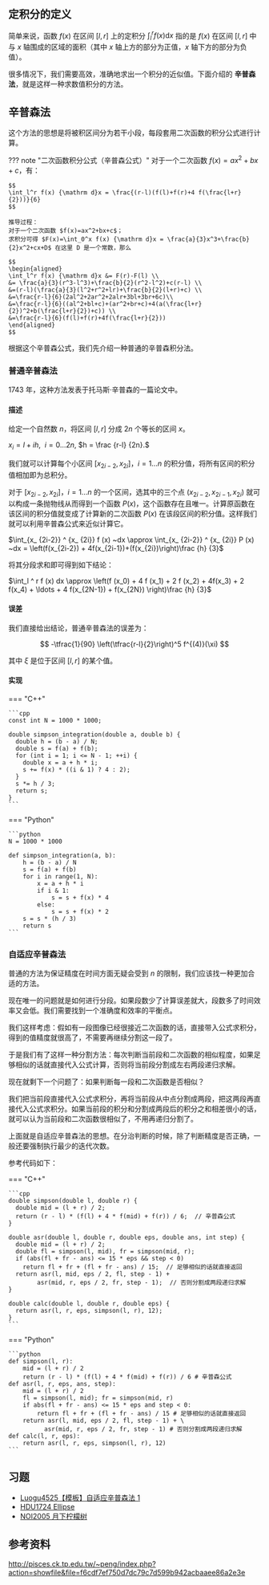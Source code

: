 ## 定积分的定义

简单来说，函数 $f(x)$ 在区间 $[l,r]$ 上的定积分 $\int_{l}^{r}f(x)\mathrm{d}x$ 指的是 $f(x)$ 在区间 $[l,r]$ 中与 $x$ 轴围成的区域的面积（其中 $x$ 轴上方的部分为正值，$x$ 轴下方的部分为负值）。

很多情况下，我们需要高效，准确地求出一个积分的近似值。下面介绍的 **辛普森法**，就是这样一种求数值积分的方法。

## 辛普森法

这个方法的思想是将被积区间分为若干小段，每段套用二次函数的积分公式进行计算。

??? note "二次函数积分公式（辛普森公式）"
    对于一个二次函数 $f(x)=ax^2+bx+c$，有：
    
    $$
    \int_l^r f(x) {\mathrm d}x = \frac{(r-l)(f(l)+f(r)+4 f(\frac{l+r}{2}))}{6}
    $$
    
    推导过程：
    对于一个二次函数 $f(x)=ax^2+bx+c$；
    求积分可得 $F(x)=\int_0^x f(x) {\mathrm d}x = \frac{a}{3}x^3+\frac{b}{2}x^2+cx+D$ 在这里 D 是一个常数，那么
    
    $$
    \begin{aligned}
    \int_l^r f(x) {\mathrm d}x &= F(r)-F(l) \\
    &= \frac{a}{3}(r^3-l^3)+\frac{b}{2}(r^2-l^2)+c(r-l) \\
    &=(r-l)(\frac{a}{3}(l^2+r^2+lr)+\frac{b}{2}(l+r)+c) \\
    &=\frac{r-l}{6}(2al^2+2ar^2+2alr+3bl+3br+6c)\\
    &=\frac{r-l}{6}((al^2+bl+c)+(ar^2+br+c)+4(a(\frac{l+r}{2})^2+b(\frac{l+r}{2})+c)) \\
    &=\frac{r-l}{6}(f(l)+f(r)+4f(\frac{l+r}{2}))
    \end{aligned}
    $$

根据这个辛普森公式，我们先介绍一种普通的辛普森积分法。

### 普通辛普森法

1743 年，这种方法发表于托马斯·辛普森的一篇论文中。

#### 描述

给定一个自然数 $n$，将区间 $[l, r]$ 分成 $2n$ 个等长的区间 $x$。

$x_i = l + i h, ~~ i = 0 \ldots 2n,$ $h = \frac {r-l} {2n}.$

我们就可以计算每个小区间 $[x_ {2i-2}, x_ {2i}]$，$i = 1\ldots n$ 的积分值，将所有区间的积分值相加即为总积分。

对于 $[x_ {2i-2}, x_ {2i}]$，$i = 1\ldots n$ 的一个区间，选其中的三个点 $(x_ {2i-2}, x_ {2i-1}, x_ {2i})$ 就可以构成一条抛物线从而得到一个函数 $P(x)$，这个函数存在且唯一。计算原函数在该区间的积分值就变成了计算新的二次函数 $P(x)$ 在该段区间的积分值。这样我们就可以利用辛普森公式来近似计算它。

$\int_{x_ {2i-2}} ^ {x_ {2i}} f (x) ~dx \approx \int_{x_ {2i-2}} ^ {x_ {2i}} P (x) ~dx = \left(f(x_{2i-2}) + 4f(x_{2i-1})+(f(x_{2i})\right)\frac {h} {3}$

将其分段求和即可得到如下结论：

$\int_l ^ r f (x) dx \approx \left(f (x_0) + 4 f (x_1) + 2 f (x_2) + 4f(x_3) + 2 f(x_4) + \ldots + 4 f(x_{2N-1}) + f(x_{2N}) \right)\frac {h} {3}$

#### 误差

我们直接给出结论，普通辛普森法的误差为：

$$
-\tfrac{1}{90} \left(\tfrac{r-l}{2}\right)^5 f^{(4)}(\xi)
$$

其中 $\xi$ 是位于区间 $[l,r]$ 的某个值。

#### 实现

=== "C++"

    ```cpp
    const int N = 1000 * 1000;

    double simpson_integration(double a, double b) {
      double h = (b - a) / N;
      double s = f(a) + f(b);
      for (int i = 1; i <= N - 1; ++i) {
        double x = a + h * i;
        s += f(x) * ((i & 1) ? 4 : 2);
      }
      s *= h / 3;
      return s;
    }
    ```

=== "Python"

    ```python
    N = 1000 * 1000

    def simpson_integration(a, b):
        h = (b - a) / N
        s = f(a) + f(b)
        for i in range(1, N):
            x = a + h * i
            if i & 1:
                s = s + f(x) * 4
            else:
                s = s + f(x) * 2
        s = s * (h / 3)
        return s
    ```

### 自适应辛普森法

普通的方法为保证精度在时间方面无疑会受到 $n$ 的限制，我们应该找一种更加合适的方法。

现在唯一的问题就是如何进行分段。如果段数少了计算误差就大，段数多了时间效率又会低。我们需要找到一个准确度和效率的平衡点。

我们这样考虑：假如有一段图像已经很接近二次函数的话，直接带入公式求积分，得到的值精度就很高了，不需要再继续分割这一段了。

于是我们有了这样一种分割方法：每次判断当前段和二次函数的相似程度，如果足够相似的话就直接代入公式计算，否则将当前段分割成左右两段递归求解。

现在就剩下一个问题了：如果判断每一段和二次函数是否相似？

我们把当前段直接代入公式求积分，再将当前段从中点分割成两段，把这两段再直接代入公式求积分。如果当前段的积分和分割成两段后的积分之和相差很小的话，就可以认为当前段和二次函数很相似了，不用再递归分割了。

上面就是自适应辛普森法的思想。在分治判断的时候，除了判断精度是否正确，一般还要强制执行最少的迭代次数。

参考代码如下：

=== "C++"

    ```cpp
    double simpson(double l, double r) {
      double mid = (l + r) / 2;
      return (r - l) * (f(l) + 4 * f(mid) + f(r)) / 6;  // 辛普森公式
    }

    double asr(double l, double r, double eps, double ans, int step) {
      double mid = (l + r) / 2;
      double fl = simpson(l, mid), fr = simpson(mid, r);
      if (abs(fl + fr - ans) <= 15 * eps && step < 0)
        return fl + fr + (fl + fr - ans) / 15;  // 足够相似的话就直接返回
      return asr(l, mid, eps / 2, fl, step - 1) +
            asr(mid, r, eps / 2, fr, step - 1);  // 否则分割成两段递归求解
    }

    double calc(double l, double r, double eps) {
      return asr(l, r, eps, simpson(l, r), 12);
    }
    ```

=== "Python"

    ```python
    def simpson(l, r):
        mid = (l + r) / 2
        return (r - l) * (f(l) + 4 * f(mid) + f(r)) / 6 # 辛普森公式
    def asr(l, r, eps, ans, step):
        mid = (l + r) / 2
        fl = simpson(l, mid); fr = simpson(mid, r)
        if abs(fl + fr - ans) <= 15 * eps and step < 0:
            return fl + fr + (fl + fr - ans) / 15 # 足够相似的话就直接返回
        return asr(l, mid, eps / 2, fl, step - 1) + \
              asr(mid, r, eps / 2, fr, step - 1) # 否则分割成两段递归求解
    def calc(l, r, eps):
        return asr(l, r, eps, simpson(l, r), 12)
    ```

## 习题

-   [Luogu4525【模板】自适应辛普森法 1](https://www.luogu.com.cn/problem/P4525)
-   [HDU1724 Ellipse](https://vjudge.net/problem/HDU-1724)
-   [NOI2005 月下柠檬树](https://www.luogu.com.cn/problem/P4207)

## 参考资料

<http://pisces.ck.tp.edu.tw/~peng/index.php?action=showfile&file=f6cdf7ef750d7dc79c7d599b942acbaaee86a2e3e>
